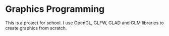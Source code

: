 # Graphics Programming
This is a project for school.
I use OpenGL, GLFW, GLAD and GLM libraries to create graphics from scratch.
